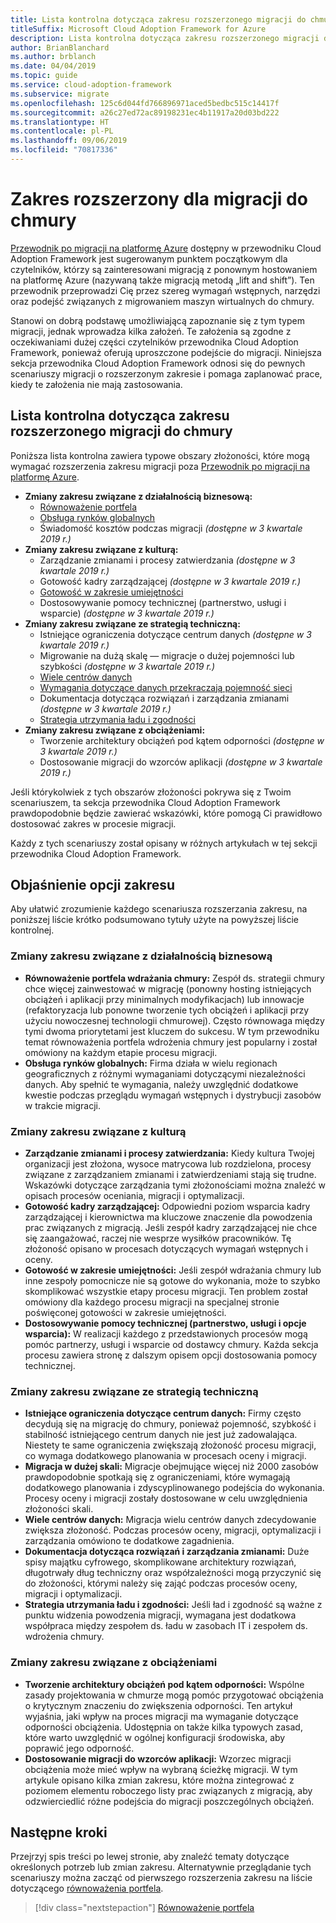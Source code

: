 ```yaml
---
title: Lista kontrolna dotycząca zakresu rozszerzonego migracji do chmury
titleSuffix: Microsoft Cloud Adoption Framework for Azure
description: Lista kontrolna dotycząca zakresu rozszerzonego migracji do chmury
author: BrianBlanchard
ms.author: brblanch
ms.date: 04/04/2019
ms.topic: guide
ms.service: cloud-adoption-framework
ms.subservice: migrate
ms.openlocfilehash: 125c6d044fd766896971aced5bedbc515c14417f
ms.sourcegitcommit: a26c27ed72ac89198231ec4b11917a20d03bd222
ms.translationtype: HT
ms.contentlocale: pl-PL
ms.lasthandoff: 09/06/2019
ms.locfileid: "70817336"
---
```

# <a name="expanded-scope-for-cloud-migration"></a>Zakres rozszerzony dla migracji do chmury

[Przewodnik po migracji na platformę Azure](../azure-migration-guide/index.md) dostępny w przewodniku Cloud Adoption Framework jest sugerowanym punktem początkowym dla czytelników, którzy są zainteresowani migracją z ponownym hostowaniem na platformę Azure (nazywaną także migracją metodą „lift and shift”). Ten przewodnik przeprowadzi Cię przez szereg wymagań wstępnych, narzędzi oraz podejść związanych z migrowaniem maszyn wirtualnych do chmury.

Stanowi on dobrą podstawę umożliwiającą zapoznanie się z tym typem migracji, jednak wprowadza kilka założeń. Te założenia są zgodne z oczekiwaniami dużej części czytelników przewodnika Cloud Adoption Framework, ponieważ oferują uproszczone podejście do migracji. Niniejsza sekcja przewodnika Cloud Adoption Framework odnosi się do pewnych scenariuszy migracji o rozszerzonym zakresie i pomaga zaplanować prace, kiedy te założenia nie mają zastosowania.

## <a name="cloud-migration-expanded-scope-checklist"></a>Lista kontrolna dotycząca zakresu rozszerzonego migracji do chmury

Poniższa lista kontrolna zawiera typowe obszary złożoności, które mogą wymagać rozszerzenia zakresu migracji poza [Przewodnik po migracji na platformę Azure](../azure-migration-guide/index.md).

- **Zmiany zakresu związane z działalnością biznesową:**
  - [Równoważenie portfela](./balance-the-portfolio.md)
  - [Obsługa rynków globalnych](./multiple-regions.md)
  - Świadomość kosztów podczas migracji *(dostępne w 3 kwartale 2019 r.)*
- **Zmiany zakresu związane z kulturą:**
  - Zarządzanie zmianami i procesy zatwierdzania *(dostępne w 3 kwartale 2019 r.)*
  - Gotowość kadry zarządzającej *(dostępne w 3 kwartale 2019 r.)*
  - [Gotowość w zakresie umiejętności](./suggested-skills.md)
  - Dostosowywanie pomocy technicznej (partnerstwo, usługi i wsparcie) *(dostępne w 3 kwartale 2019 r.)*
- **Zmiany zakresu związane ze strategią techniczną:**
  - Istniejące ograniczenia dotyczące centrum danych *(dostępne w 3 kwartale 2019 r.)*
  - Migrowanie na dużą skalę — migracje o dużej pojemności lub szybkości *(dostępne w 3 kwartale 2019 r.)*
  - [Wiele centrów danych](./multiple-datacenters.md)
  - [Wymagania dotyczące danych przekraczają pojemność sieci](./network-capacity-exceeded.md)
  - Dokumentacja dotycząca rozwiązań i zarządzania zmianami *(dostępne w 3 kwartale 2019 r.)*
  - [Strategia utrzymania ładu i zgodności](./governance-or-compliance.md)
- **Zmiany zakresu związane z obciążeniami:**
  - Tworzenie architektury obciążeń pod kątem odporności *(dostępne w 3 kwartale 2019 r.)*
  - Dostosowanie migracji do wzorców aplikacji *(dostępne w 3 kwartale 2019 r.)*

Jeśli którykolwiek z tych obszarów złożoności pokrywa się z Twoim scenariuszem, ta sekcja przewodnika Cloud Adoption Framework prawdopodobnie będzie zawierać wskazówki, które pomogą Ci prawidłowo dostosować zakres w procesie migracji.

Każdy z tych scenariuszy został opisany w różnych artykułach w tej sekcji przewodnika Cloud Adoption Framework.

## <a name="scope-options-explained"></a>Objaśnienie opcji zakresu

Aby ułatwić zrozumienie każdego scenariusza rozszerzania zakresu, na poniższej liście krótko podsumowano tytuły użyte na powyższej liście kontrolnej.

### <a name="business-driven-scope-changes"></a>Zmiany zakresu związane z działalnością biznesową

- **Równoważenie portfela wdrażania chmury:** Zespół ds. strategii chmury chce więcej zainwestować w migrację (ponowny hosting istniejących obciążeń i aplikacji przy minimalnych modyfikacjach) lub innowacje (refaktoryzacja lub ponowne tworzenie tych obciążeń i aplikacji przy użyciu nowoczesnej technologii chmurowej). Często równowaga między tymi dwoma priorytetami jest kluczem do sukcesu. W tym przewodniku temat równoważenia portfela wdrożenia chmury jest popularny i został omówiony na każdym etapie procesu migracji.
- **Obsługa rynków globalnych:** Firma działa w wielu regionach geograficznych z różnymi wymaganiami dotyczącymi niezależności danych. Aby spełnić te wymagania, należy uwzględnić dodatkowe kwestie podczas przeglądu wymagań wstępnych i dystrybucji zasobów w trakcie migracji.

### <a name="culture-driven-scope-changes"></a>Zmiany zakresu związane z kulturą

- **Zarządzanie zmianami i procesy zatwierdzania:** Kiedy kultura Twojej organizacji jest złożona, wysoce matrycowa lub rozdzielona, procesy związane z zarządzaniem zmianami i zatwierdzeniami stają się trudne. Wskazówki dotyczące zarządzania tymi złożonościami można znaleźć w opisach procesów oceniania, migracji i optymalizacji.
- **Gotowość kadry zarządzającej:** Odpowiedni poziom wsparcia kadry zarządzającej i kierownictwa ma kluczowe znaczenie dla powodzenia prac związanych z migracją. Jeśli zespół kadry zarządzającej nie chce się zaangażować, raczej nie wesprze wysiłków pracowników. Tę złożoność opisano w procesach dotyczących wymagań wstępnych i oceny.
- **Gotowość w zakresie umiejętności:** Jeśli zespół wdrażania chmury lub inne zespoły pomocnicze nie są gotowe do wykonania, może to szybko skomplikować wszystkie etapy procesu migracji. Ten problem został omówiony dla każdego procesu migracji na specjalnej stronie poświęconej gotowości w zakresie umiejętności.
- **Dostosowywanie pomocy technicznej (partnerstwo, usługi i opcje wsparcia):** W realizacji każdego z przedstawionych procesów mogą pomóc partnerzy, usługi i wsparcie od dostawcy chmury. Każda sekcja procesu zawiera stronę z dalszym opisem opcji dostosowania pomocy technicznej.

### <a name="technical-strategy-driven-scope-changes"></a>Zmiany zakresu związane ze strategią techniczną

- **Istniejące ograniczenia dotyczące centrum danych:** Firmy często decydują się na migrację do chmury, ponieważ pojemność, szybkość i stabilność istniejącego centrum danych nie jest już zadowalająca. Niestety te same ograniczenia zwiększają złożoność procesu migracji, co wymaga dodatkowego planowania w procesach oceny i migracji.
- **Migracja w dużej skali:** Migracje obejmujące więcej niż 2000 zasobów prawdopodobnie spotkają się z ograniczeniami, które wymagają dodatkowego planowania i zdyscyplinowanego podejścia do wykonania. Procesy oceny i migracji zostały dostosowane w celu uwzględnienia złożoności skali.
- **Wiele centrów danych:** Migracja wielu centrów danych zdecydowanie zwiększa złożoność. Podczas procesów oceny, migracji, optymalizacji i zarządzania omówiono te dodatkowe zagadnienia.
- **Dokumentacja dotycząca rozwiązań i zarządzania zmianami:** Duże spisy majątku cyfrowego, skomplikowane architektury rozwiązań, długotrwały dług techniczny oraz współzależności mogą przyczynić się do złożoności, którymi należy się zająć podczas procesów oceny, migracji i optymalizacji.
- **Strategia utrzymania ładu i zgodności:** Jeśli ład i zgodność są ważne z punktu widzenia powodzenia migracji, wymagana jest dodatkowa współpraca między zespołem ds. ładu w zasobach IT i zespołem ds. wdrożenia chmury.

### <a name="workload-specific-scope-changes"></a>Zmiany zakresu związane z obciążeniami

- **Tworzenie architektury obciążeń pod kątem odporności:** Wspólne zasady projektowania w chmurze mogą pomóc przygotować obciążenia o krytycznym znaczeniu do zwiększenia odporności. Ten artykuł wyjaśnia, jaki wpływ na proces migracji ma wymaganie dotyczące odporności obciążenia. Udostępnia on także kilka typowych zasad, które warto uwzględnić w ogólnej konfiguracji środowiska, aby poprawić jego odporność.
- **Dostosowanie migracji do wzorców aplikacji:** Wzorzec migracji obciążenia może mieć wpływ na wybraną ścieżkę migracji. W tym artykule opisano kilka zmian zakresu, które można zintegrować z poziomem elementu roboczego listy prac związanych z migracją, aby odzwierciedlić różne podejścia do migracji poszczególnych obciążeń.

## <a name="next-steps"></a>Następne kroki

Przejrzyj spis treści po lewej stronie, aby znaleźć tematy dotyczące określonych potrzeb lub zmian zakresu. Alternatywnie przeglądanie tych scenariuszy można zacząć od pierwszego rozszerzenia zakresu na liście dotyczącego [równoważenia portfela](./balance-the-portfolio.md).

> [!div class="nextstepaction"]
> [Równoważenie portfela](./balance-the-portfolio.md)
